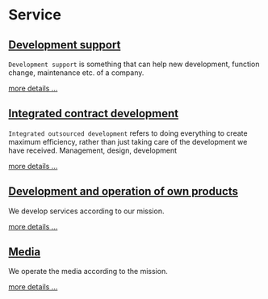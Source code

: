 # Service

## [Development support](./development_support.md)
`Development support` is something that can help new development, function change, maintenance etc. of a company.

[more details ...](./development_support.md)

## [Integrated contract development](./integrated_contract_development.md)
`Integrated outsourced development` refers to doing everything to create maximum efficiency, rather than just taking care of the development we have received.
Management, design, development

[more details ...](./integrated_contract_development.md)

## [Development and operation of own products](./development_and_operation_of_own_products.md)
We develop services according to our mission.

[more details ...](./development_and_operation_of_own_products.md)

## [Media](./media.md)
We operate the media according to the mission.

[more details ...](./media.md)
